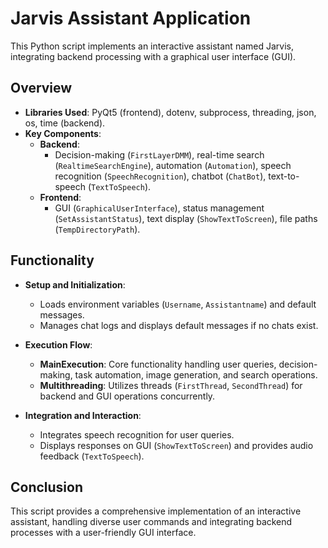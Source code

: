 # Jarvis Assistant Application

This Python script implements an interactive assistant named Jarvis, integrating backend processing with a graphical user interface (GUI).

## Overview

- **Libraries Used**: PyQt5 (frontend), dotenv, subprocess, threading, json, os, time (backend).
- **Key Components**:
  - **Backend**:
    - Decision-making (`FirstLayerDMM`), real-time search (`RealtimeSearchEngine`), automation (`Automation`), speech recognition (`SpeechRecognition`), chatbot (`ChatBot`), text-to-speech (`TextToSpeech`).
  - **Frontend**:
    - GUI (`GraphicalUserInterface`), status management (`SetAssistantStatus`), text display (`ShowTextToScreen`), file paths (`TempDirectoryPath`).

## Functionality

- **Setup and Initialization**:
  - Loads environment variables (`Username`, `Assistantname`) and default messages.
  - Manages chat logs and displays default messages if no chats exist.

- **Execution Flow**:
  - **MainExecution**: Core functionality handling user queries, decision-making, task automation, image generation, and search operations.
  - **Multithreading**: Utilizes threads (`FirstThread`, `SecondThread`) for backend and GUI operations concurrently.

- **Integration and Interaction**:
  - Integrates speech recognition for user queries.
  - Displays responses on GUI (`ShowTextToScreen`) and provides audio feedback (`TextToSpeech`).

## Conclusion

This script provides a comprehensive implementation of an interactive assistant, handling diverse user commands and integrating backend processes with a user-friendly GUI interface.

